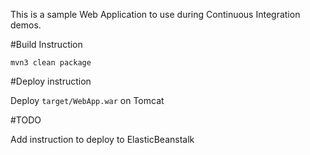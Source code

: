 This is a sample Web Application to use during Continuous Integration demos.

#Build Instruction









```
mvn3 clean package
```



#Deploy instruction



Deploy ```target/WebApp.war``` on Tomcat
 
#TODO
 
Add instruction to deploy to ElasticBeanstalk
